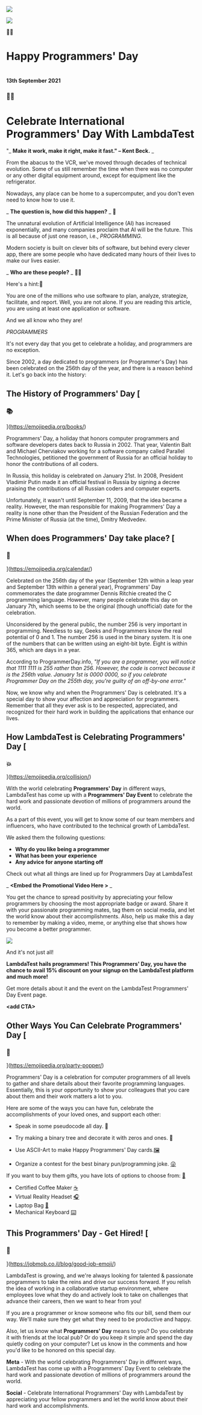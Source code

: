 ![](RackMultipart20220912-1-wi1jyn_html_f8663abc791800a2.jpg)

![](RackMultipart20220912-1-wi1jyn_html_c54a270bfdb1e120.jpg)

👨‍💻

##
# **Happy Programmers' Day**

#
**13th September 2021**

### 👨‍💻
# **Celebrate International Programmers' Day With LambdaTest**

"_ **Make it work, make it right, make it fast." – Kent Beck.** _

From the abacus to the VCR, we've moved through decades of technical evolution. Some of us still remember the time when there was no computer or any other digital equipment around, except for equipment like the refrigerator.

Nowadays, any place can be home to a supercomputer, and you don't even need to know how to use it.

_ **The question is, how did this happen?** _ **🤔**

The unnatural evolution of Artificial Intelligence (AI) has increased exponentially, and many companies proclaim that AI will be the future. This is all because of just one reason, i.e., _PROGRAMMING._

Modern society is built on clever bits of software, but behind every clever app, there are some people who have dedicated many hours of their lives to make our lives easier.

_ **Who are these people?** _ **🕵️‍♂️**

Here's a hint:🧩

You are one of the millions who use software to plan, analyze, strategize, facilitate, and report. Well, you are not alone. If you are reading this article, you are using at least one application or software.

And we all know who they are!

_PROGRAMMERS_

It's not every day that you get to celebrate a holiday, and programmers are no exception.

Since 2002, a day dedicated to programmers (or Programmer's Day) has been celebrated on the 256th day of the year, and there is a reason behind it. Let's go back into the history:

## **The History of Programmers' Day** [
### 📚
](https://emojipedia.org/books/)

Programmers' Day, a holiday that honors computer programmers and software developers dates back to Russia in 2002. That year, Valentin Balt and Michael Cherviakov working for a software company called Parallel Technologies, petitioned the government of Russia for an official holiday to honor the contributions of all coders.

In Russia, this holiday is celebrated on January 21st. In 2008, President Vladimir Putin made it an official festival in Russia by signing a decree praising the contributions of all Russian coders and computer experts.

Unfortunately, it wasn't until September 11, 2009, that the idea became a reality. However, the man responsible for making Programmers' Day a reality is none other than the President of the Russian Federation and the Prime Minister of Russia (at the time), Dmitry Medvedev.

## **When does Programmers' Day take place?** [
### 📅
](https://emojipedia.org/calendar/)

Celebrated on the 256th day of the year (September 12th within a leap year and September 13th within a general year), Programmers' Day commemorates the date programmer Dennis Ritchie created the C programming language. However, many people celebrate this day on January 7th, which seems to be the original (though unofficial) date for the celebration.

Unconsidered by the general public, the number 256 is very important in programming. Needless to say, Geeks and Programmers know the real potential of 0 and 1. The number 256 is used in the binary system. It is one of the numbers that can be written using an eight-bit byte. Eight is within 365, which are days in a year.

According to ProgrammerDay.info, _"If you are a programmer, you will notice that 1111 1111 is 255 rather than 256. However, the code is correct because it is the 256th value. January 1st is 0000 0000, so if you celebrate Programmer Day on the 255th day, you're guilty of an off-by-one error."_

Now, we know why and when the Programmers' Day is celebrated. It's a special day to show your affection and appreciation for programmers. Remember that all they ever ask is to be respected, appreciated, and recognized for their hard work in building the applications that enhance our lives.

## **How LambdaTest is Celebrating Programmers' Day** [
### 💥
](https://emojipedia.org/collision/)

With the world celebrating **Programmers' Day** in different ways, LambdaTest has come up with a **Programmers' Day Event** to celebrate the hard work and passionate devotion of millions of programmers around the world.

As a part of this event, you will get to know some of our team members and influencers, who have contributed to the technical growth of LambdaTest.

We asked them the following questions:

- **Why do you like being a programmer**
- **What has been your experience**
- **Any advice for anyone starting off**

Check out what all things are lined up for Programmers Day at LambdaTest

_ **\<Embed the Promotional Video Here \>** _

You get the chance to spread positivity by appreciating your fellow programmers by choosing the most appropriate badge or award. Share it with your passionate programming mates, tag them on social media, and let the world know about their accomplishments. Also, help us make this a day to remember by making a video, meme, or anything else that shows how you become a better programmer.

![](RackMultipart20220912-1-wi1jyn_html_b1389960ab1ee674.jpg)

And it's not just all!

**LambdaTest hails programmers! This Programmers' Day, you have the chance to avail 15% discount on your signup on the LambdaTest platform and much more!**

Get more details about it and the event on the LambdaTest Programmers' Day Event page.

**\<add CTA\>**

## **Other Ways You Can Celebrate Programmers' Day** [
### 🎉
](https://emojipedia.org/party-popper/)

Programmers' Day is a celebration for computer programmers of all levels to gather and share details about their favorite programming languages. Essentially, this is your opportunity to show your colleagues that you care about them and their work matters a lot to you.

Here are some of the ways you can have fun, celebrate the accomplishments of your loved ones, and support each other:

- Speak in some pseudocode all day. 🤔

- Try making a binary tree and decorate it with zeros and ones. 🎄

- Use ASCII-Art to make Happy Programmers' Day cards.[🖼️](https://emojipedia.org/framed-picture/)
- Organize a contest for the best binary pun/programming joke. [😜](https://emojipedia.org/winking-face-with-tongue/)

If you want to buy them gifts, you have lots of options to choose from: [🎁](https://emojipedia.org/wrapped-gift/)

- Certified Coffee Maker [☕](https://emojipedia.org/hot-beverage/)
- Virtual Reality Headset [🎧](https://emojipedia.org/headphone/)
- Laptop Bag [🎒](https://emojipedia.org/backpack/)
- Mechanical Keyboard [⌨️](https://emojipedia.org/keyboard/)

## **This Programmers' Day - Get Hired!** [
### 💼
](https://jobmob.co.il/blog/good-job-emoji/)

LambdaTest is growing, and we're always looking for talented & passionate programmers to take the reins and drive our success forward. If you relish the idea of working in a collaborative startup environment, where employees love what they do and actively look to take on challenges that advance their careers, then we want to hear from you!

If you are a programmer or know someone who fits our bill, send them our way. We'll make sure they get what they need to be productive and happy.

Also, let us know what **Programmers' Day** means to you? Do you celebrate it with friends at the local pub? Or do you keep it simple and spend the day quietly coding on your computer? Let us know in the comments and how you'd like to be honored on this special day.

**Meta** - With the world celebrating Programmers' Day in different ways, LambdaTest has come up with a Programmers' Day Event to celebrate the hard work and passionate devotion of millions of programmers around the world.

**Social** - Celebrate International Programmers' Day with LambdaTest by appreciating your fellow programmers and let the world know about their hard work and accomplishments.
